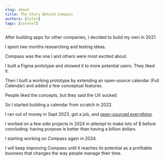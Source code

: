 ```yaml
---
slug: about
title: The Story Behind Compass
authors: [tyler]
tags: [context]
---
```


After building apps for other companies, I decided to build my own in 2021.

I spent two months researching and testing ideas.

Compass was the one I and others were most excited about.

I built a Figma prototype and showed it to more potential users. They liked it.

Then I built a working prototype by extending an open-source calendar (Full Calendar) and added a few conceptual features.

People liked the concepts, but they said the UX sucked.

So I started building a calendar from scratch in 2022.

I ran out of money in Sept 2023, got a job, and [open-sourced everything](https://www.tylerdane.com/post/why-i-open-sourced-my-calendar-app-after-2-years).

I worked on a few side projects in 2024 in attempt to make lots of $ before concluding: having purpose is better than having a billion dollars.

I starting working on Compass again in 2024.

I will keep improving Compass until it reaches its potential as a profitable business that changes the way people manage their time.
